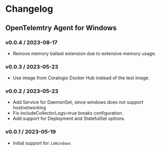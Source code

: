 # Changelog

## OpenTelemtry Agent for Windows

### v0.0.4 / 2023-08-17
* Remove memory ballast extension due to extensive memory usage.

### v0.0.3 / 2023-05-23
* Use image from Coralogix Docker Hub instead of the test image.

### v0.0.2 / 2023-05-23
* Add Service for DaemonSet, since windows does not support hostnetworking
* Fix includeCollectorLogs=true breaks configuration.
* Add support for Deployment and StatefulSet options.

### v0.0.1 / 2023-05-19

* Initial support for `isWindows`
